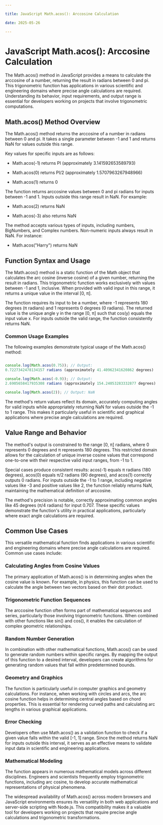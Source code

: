 ```yaml
---

title: JavaScript Math.acos(): Arccosine Calculation

date: 2025-05-26

---
```



# JavaScript Math.acos(): Arccosine Calculation

The Math.acos() method in JavaScript provides a means to calculate the arccosine of a number, returning the result in radians between 0 and pi. This trigonometric function has applications in various scientific and engineering domains where precise angle calculations are required. Understanding its behavior, input requirements, and output range is essential for developers working on projects that involve trigonometric computations.


## Math.acos() Method Overview

The Math.acos() method returns the arccosine of a number in radians between 0 and pi. It takes a single parameter between -1 and 1 and returns NaN for values outside this range.

Key values for specific inputs are as follows:

- Math.acos(-1) returns PI (approximately 3.141592653589793)

- Math.acos(0) returns PI/2 (approximately 1.5707963267948966)

- Math.acos(1) returns 0

The function returns arccosine values between 0 and pi radians for inputs between -1 and 1. Inputs outside this range result in NaN. For example:

- Math.acos(2) returns NaN

- Math.acos(-3) also returns NaN

The method accepts various types of inputs, including numbers, BigNumbers, and Complex numbers. Non-numeric inputs always result in NaN. For instance:

- Math.acos("Harry") returns NaN


## Function Syntax and Usage

The Math.acos() method is a static function of the Math object that calculates the arc cosine (inverse cosine) of a given number, returning the result in radians. This trigonometric function works exclusively with values between -1 and 1, inclusive. When provided with valid input in this range, it returns a unique value in the interval [0, π].

The function requires its input to be a number, where -1 represents 180 degrees (π radians) and 1 represents 0 degrees (0 radians). The returned value is the unique angle y in the range [0, π] such that cos(y) equals the input value x. For inputs outside the valid range, the function consistently returns NaN.


### Common Usage Examples

The following examples demonstrate typical usage of the Math.acos() method:

```javascript

console.log(Math.acos(0.75)); // Output: 
0.7227342478134157 radians (approximately 41.40962341620862 degrees)

console.log(Math.acos(-0.9)); // Output: 
2.6905658417935308 radians (approximately 154.24053283332877 degrees)

console.log(Math.acos(2)); // Output: NaN

```

The method's return values reflect its domain, accurately computing angles for valid inputs while appropriately returning NaN for values outside the -1 to 1 range. This makes it particularly useful in scientific and graphical applications where precise angle calculations are required.


## Value Range and Behavior

The method's output is constrained to the range [0, π] radians, where 0 represents 0 degrees and π represents 180 degrees. This restricted domain allows for the calculation of unique inverse cosine values that correspond one-to-one with their respective valid input ranges, from -1 to 1.

Special cases produce consistent results: acos(-1) equals π radians (180 degrees), acos(0) equals π/2 radians (90 degrees), and acos(1) correctly outputs 0 radians. For inputs outside the -1 to 1 range, including negative values like -3 and positive values like 2, the function reliably returns NaN, maintaining the mathematical definition of arccosine.

The method's precision is notable, correctly approximating common angles like 45 degrees (π/4 radians) for input 0.707. These specific values demonstrate the function's utility in practical applications, particularly where exact angle calculations are required.


## Common Use Cases

This versatile mathematical function finds applications in various scientific and engineering domains where precise angle calculations are required. Common use cases include:


### Calculating Angles from Cosine Values

The primary application of Math.acos() is in determining angles when the cosine value is known. For example, in physics, this function can be used to calculate the angle between two vectors based on their dot product.


### Trigonometric Function Sequences

The arccosine function often forms part of mathematical sequences and series, particularly those involving trigonometric functions. When combined with other functions like sin() and cos(), it enables the calculation of complex geometric relationships.


### Random Number Generation

In combination with other mathematical functions, Math.acos() can be used to generate random numbers within specific ranges. By mapping the output of this function to a desired interval, developers can create algorithms for generating random values that fall within predetermined bounds.


### Geometry and Graphics

The function is particularly useful in computer graphics and geometry calculations. For instance, when working with circles and arcs, the arc cosine function helps in determining central angles based on chord properties. This is essential for rendering curved paths and calculating arc lengths in various graphical applications.


### Error Checking

Developers often use Math.acos() as a validation function to check if a given value falls within the valid [-1, 1] range. Since the method returns NaN for inputs outside this interval, it serves as an effective means to validate input data in scientific and engineering applications.


### Mathematical Modeling

The function appears in numerous mathematical models across different disciplines. Engineers and scientists frequently employ trigonometric functions, including arc cosine, to develop accurate mathematical representations of physical phenomena.

The widespread availability of Math.acos() across modern browsers and JavaScript environments ensures its versatility in both web applications and server-side scripting with Node.js. This compatibility makes it a valuable tool for developers working on projects that require precise angle calculations and trigonometric transformations.

